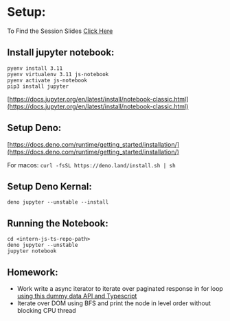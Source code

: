 # Setup:
To Find the Session Slides [Click Here](https://docs.google.com/presentation/d/1wY1Wg98byqshZKg0iCfvOHjjNi17zvbLuzdOvh-u_Bk/edit?usp=sharing)
## Install jupyter notebook:
```
pyenv install 3.11
pyenv virtualenv 3.11 js-notebook
pyenv activate js-notebook
pip3 install jupyter
```
[https://docs.jupyter.org/en/latest/install/notebook-classic.html](https://docs.jupyter.org/en/latest/install/notebook-classic.html)


## Setup Deno:
[https://docs.deno.com/runtime/getting_started/installation/](https://docs.deno.com/runtime/getting_started/installation/)

For macos: `curl -fsSL https://deno.land/install.sh | sh`

## Setup Deno Kernal:
```
deno jupyter --unstable --install

```

## Running the Notebook:
```
cd <intern-js-ts-repo-path>
deno jupyter --unstable
jupyter notebook
```

## Homework:
- Work write a async iterator to iterate over paginated response in for loop [using this dummy data API and Typescript](https://dummyjson.com/docs/posts#posts-limit_skip)
- Iterate over DOM using BFS and print the node in level order without blocking CPU thread
